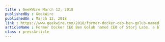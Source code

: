 ```yaml
---
title : GeekWire March 12, 2018
publishedBy : GeekWire
publishedOn : March 12, 2018
link : https://www.geekwire.com/2018/former-docker-ceo-ben-golub-named-ceo-storj-labs-blockchain-based-cloud-storage-company
articleName : ​Former Docker CEO Ben Golub named CEO of Storj Labs, a blockchain-based cloud storage company
class : pressArticle
---
```

